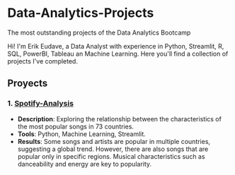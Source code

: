 # Data-Analytics-Projects
The most outstanding projects of the Data Analytics Bootcamp

Hi! I'm Erik Eudave, a Data Analyst with experience in Python, Streamlit, R, SQL, PowerBI, Tableau an Machine Learning.
Here you'll find a collection of projects I've completed.

## Proyects

### 1. [Spotify-Analysis](Spotify-Analysis/)
- **Description**: Exploring the relationship between the characteristics of the most popular songs in 73 countries.
- **Tools**: Python, Machine Learning, Streamlit.
- **Results**: Some songs and artists are popular in multiple countries, suggesting a global trend. However, there are also songs that are popular only in specific regions. Musical characteristics such as danceability and energy are key to popularity.
